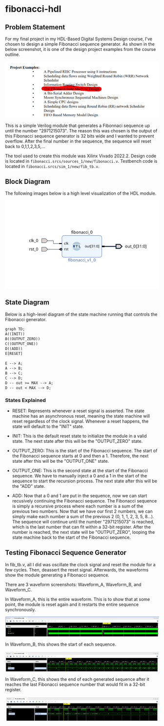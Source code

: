 # fibonacci-hdl

## Problem Statement

For my final project in my HDL-Based Digital Systems Design course, I've chosen to design a simple Fibonacci sequence generator. As shown in the below screenshot, it is one of the design project examples from the course outline.

![Course Outline](./Design_Examples.png)

This is a simple Verilog module that generates a Fibonnaci sequence up until the number "2971215073". The reason this was chosen is the output of this Fibonacci sequence generator is 32 bits wide and I wanted to prevent overflow. After the final number in the sequence, the sequence will reset back to 0,1,1,2,3,5,...

The tool used to create this module was Xilinx Vivado 2022.2.
Design code is located in `fibonacci.srcs/sources_1/new/fibonacci.v`.
Testbench code is located in `fibonacci.srcs/sim_1/new/fib_tb.v`.

## Block Diagram

The following images below is a high level visualization of the HDL module.

![Block Diagram](./Fibonacci_Block_Diagram.png)

## State Diagram

Below is a high-level diagram of the state machine running that controls the Fibonacci generator.

```mermaid
graph TD;
A((INIT))
B((OUTPUT_ZERO))
C((OUTPUT_ONE))
D((ADD))
E[RESET]

E --> A;
A --> B;
B --> C;
C --> D;
D -- out >= MAX --> A;
D -- out < MAX --> D;
```

### States Explained

- RESET: Represents whenever a reset signal is asserted. The state machine has an asynchronous reset, meaning the state machine will reset regardless of the clock signal. Whenever a reset happens, the state will default to the "INIT" state.

- INIT: This is the default reset state to initialize the module in a valid state. The next state after this will be the "OUTPUT_ZERO" state.

- OUTPUT_ZERO: This is the start of the Fibonacci sequence. The start of the Fibonacci sequence starts at 0 and then a 1. Therefore, the next state after this will be the "OUTPUT_ONE" state.

- OUTPUT_ONE: This is the second state at the start of the Fibonacci sequence. We have to manually inject a 0 and a 1 in the start of the sequence to start the recursion process. The next state after this will be the "ADD" state.

- ADD: Now that a 0 and 1 are put in the sequence, now we can start recusively continuing the Fibonacci sequence. The Fibonacci sequence is simply a recursive process where each number is a sum of the previous two numbers. Now that we have our first 2 numbers, we can simply make each number a sum of the previous 2 (0, 1, 1, 2, 3, 5, 8...). The sequence will continue until the number "2971215073" is reached, which is the last number that can fit within a 32-bit register. After the number is reached, the next state will be "OUTPUT_ZERO", looping the state machine back to the start of the Fibonacci sequence.

## Testing Fibonacci Sequence Generator

In fib_tb.v, all I did was oscillate the clock signal and reset the module for a few cycles. Then, deassert the reset signal. Afterwards, the waveforms show the module generating a Fibonacci sequence.

There are 3 waveform screenshots: Waveform_A, Waveform_B, and Waveform_C.

In Waveform_A, this is the entire waveform. This is to show that at some point, the module is reset again and it restarts the entire sequence synchronously.

![First Waveform](./Waveform_A.png)

In Waveform_B, this shows the start of each sequence.

![Second Waveform](./Waveform_B.png)

In Waveform_C, this shows the end of each generated sequence after it reaches the last Fibonacci sequence number that would fit in a 32-bit register.

![Third Waveform](./Waveform_C.png)
